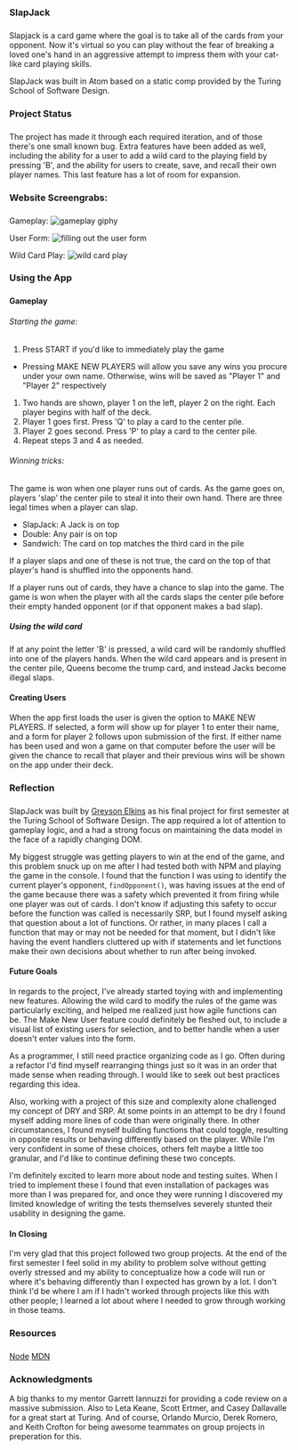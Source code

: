 ### SlapJack
###

Slapjack is a card game where the goal is to take all of the cards from your opponent. Now it's virtual so you can play without the fear of breaking a loved one's hand in an aggressive attempt to impress them with your cat-like card playing skills.

SlapJack was built in Atom based on a static comp provided by the Turing School of Software Design.

### Project Status
###

The project has made it through each required iteration, and of those there's one small known bug. Extra features have been added as well, including the ability for a user to add a wild card to the playing field by pressing 'B', and the ability for users to create, save, and recall their own player names. This last feature has a lot of room for expansion.

### Website Screengrabs:
###

Gameplay:
![gameplay giphy](./assets/readme/gameplay.gif)

User Form:
![filling out the user form](./assets/readme/userform.gif)

Wild Card Play:
![wild card play](./assets/readme/wildcard.gif)

### Using the App
###

#### Gameplay
###### Starting the game:
1. Press START if you'd like to immediately play the game
  * Pressing MAKE NEW PLAYERS will allow you save any wins you procure under your own name. Otherwise, wins will be saved as "Player 1" and "Player 2" respectively
1. Two hands are shown, player 1 on the left, player 2 on the right. Each player begins with half of the deck.
1. Player 1 goes first. Press 'Q' to play a card to the center pile.
1. Player 2 goes second. Press 'P' to play a card to the center pile.
1. Repeat steps 3 and 4 as needed.
###### Winning tricks:
The game is won when one player runs out of cards. As the game goes on, players 'slap' the center pile to steal it into their own hand. There are three legal times when a player can slap.
* SlapJack: A Jack is on top
* Double: Any pair is on top
* Sandwich: The card on top matches the third card in the pile    

If a player slaps and one of these is not true, the card on the top of that player's hand is shuffled into the opponents hand.

If a player runs out of cards, they have a chance to slap into the game. The game is won when the player with all the cards slaps the center pile before their empty handed opponent (or if that opponent makes a bad slap).

##### Using the wild card
If at any point the letter 'B' is pressed, a wild card will be randomly shuffled into one of the players hands. When the wild card appears and is present in the center pile, Queens become the trump card, and instead Jacks become illegal slaps.
#### Creating Users
When the app first loads the user is given the option to MAKE NEW PLAYERS. If selected, a form will show up for player 1 to enter their name, and a form for player 2 follows upon submission of the first. If either name has been used and won a game on that computer before the user will be given the chance to recall that player and their previous wins will be shown on the app under their deck.

### Reflection
###

SlapJack was built by [Greyson Elkins](https://www.github.com/GreysonElkins) as his final project for first semester at the Turing School of Software Design. The app required a lot of attention to gameplay logic, and a had a strong focus on maintaining the data model in the face of a rapidly changing DOM.

My biggest struggle was getting players to win at the end of the game, and this problem snuck up on me after I had tested both with NPM and playing the game in the console. I found that the function I was using to identify the current player's opponent, `findOpponent()`, was having issues at the end of the game because there was a safety which prevented it from firing while one player was out of cards. I don't know if adjusting this safety to occur before the function was called is necessarily SRP, but I found myself asking that question about a lot of functions. Or rather, in many places I call a function that may or may not be needed for that moment, but I didn't like having the event handlers cluttered up with if statements and let functions make their own decisions about whether to run after being invoked.

#### Future Goals
In regards to the project, I've already started toying with and implementing new features. Allowing the wild card to modify the rules of the game was particularly exciting, and helped me realized just how agile functions can be. The Make New User feature could definitely be fleshed out, to include a visual list of existing users for selection, and to better handle when a user doesn't enter values into the form.

As a programmer, I still need practice organizing code as I go. Often during a refactor I'd find myself rearranging things just so it was in an order that made sense when reading through. I would like to seek out best practices regarding this idea.

Also, working with a project of this size and complexity alone challenged my concept of DRY and SRP. At some points in an attempt to be dry I found myself adding more lines of code than were originally there. In other circumstances, I found myself building functions that could toggle, resulting in opposite results or behaving differently based on the player. While I'm very confident in some of these choices, others felt maybe a little too granular, and I'd like to continue defining these two concepts.

I'm definitely excited to learn more about node and testing suites. When I tried to implement these I found that even installation of packages was more than I was prepared for, and once they were running I discovered my limited knowledge of writing the tests themselves severely stunted their usability in designing the game.

#### In Closing
I'm very glad that this project followed two group projects. At the end of the first semester I feel solid in my ability to problem solve without getting overly stressed and my ability to conceptualize how a code will run or where it's behaving differently than I expected has grown by a lot. I don't think I'd be where I am if I hadn't worked through projects like this with other people; I learned a lot about where I needed to grow through working in those teams.

### Resources
###

[Node](https://nodejs.org/)
[MDN](https://developer.mozilla.org/)

### Acknowledgments
A big thanks to my mentor Garrett Iannuzzi for providing a code review on a massive submission. Also to Leta Keane, Scott Ertmer, and Casey Dallavalle for a great start at Turing. And of course, Orlando Murcio, Derek Romero, and Keith Crofton for being awesome teammates on group projects in preperation for this.
